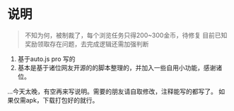 # 说明
> 不知为何，被制裁了，每个浏览任务只得200~300金币，待修复
> 目前已知奖励领取存在问题，去完成逻辑还需加强判断

1. 基于auto.js pro 写的
2. 基本是基于诸位网友开源的的脚本整理的，并加入一些自用小功能，感谢诸位。


...今天太晚，有空再来写说明。需要的朋友请自取修改，注释能写的都写了。
如果仅需apk，下载打包好的就行。
